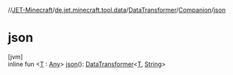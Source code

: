 //[JET-Minecraft](../../../../index.md)/[de.jet.minecraft.tool.data](../../index.md)/[DataTransformer](../index.md)/[Companion](index.md)/[json](json.md)

# json

[jvm]\
inline fun &lt;[T](json.md) : [Any](https://kotlinlang.org/api/latest/jvm/stdlib/kotlin/-any/index.html)&gt; [json](json.md)(): [DataTransformer](../index.md)&lt;[T](json.md), [String](https://kotlinlang.org/api/latest/jvm/stdlib/kotlin/-string/index.html)&gt;
